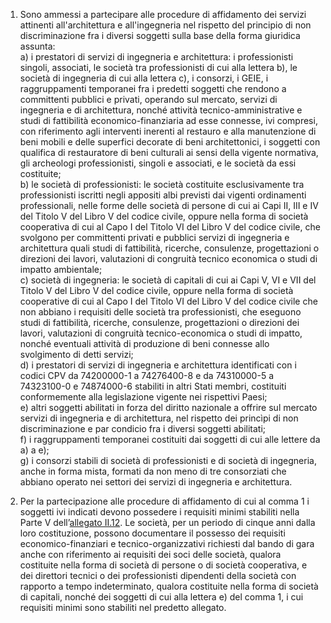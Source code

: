 1. Sono ammessi a partecipare alle procedure di affidamento dei servizi attinenti all'architettura e all'ingegneria nel rispetto del principio di non discriminazione fra i diversi soggetti sulla base della forma giuridica assunta:<br>a) i prestatori di servizi di ingegneria e architettura: i professionisti singoli, associati, le società tra professionisti di cui alla lettera b), le società di ingegneria di cui alla lettera c), i consorzi, i GEIE, i raggruppamenti temporanei fra i predetti soggetti che rendono a committenti pubblici e privati, operando sul mercato, servizi di ingegneria e di architettura, nonché attività tecnico-amministrative e studi di fattibilità economico-finanziaria ad esse connesse, ivi compresi, con riferimento agli interventi inerenti al restauro e alla manutenzione di beni mobili e delle superfici decorate di beni architettonici, i soggetti con qualifica di restauratore di beni culturali ai sensi della vigente normativa, gli archeologi professionisti, singoli e associati, e le società da essi costituite;<br>b) le società di professionisti: le società costituite esclusivamente tra professionisti iscritti negli appositi albi previsti dai vigenti ordinamenti professionali, nelle forme delle società di persone di cui ai Capi II, III e IV del Titolo V del Libro V del codice civile, oppure nella forma di società cooperativa di cui al Capo I del Titolo VI del Libro V del codice civile, che svolgono per committenti privati e pubblici servizi di ingegneria e architettura quali studi di fattibilità, ricerche, consulenze, progettazioni o direzioni dei lavori, valutazioni di congruità tecnico economica o studi di impatto ambientale;<br>c) società di ingegneria: le società di capitali di cui ai Capi V, VI e VII del Titolo V del Libro V del codice civile, oppure nella forma di società cooperative di cui al Capo I del Titolo VI del Libro V del codice civile che non abbiano i requisiti delle società tra professionisti, che eseguono studi di fattibilità, ricerche, consulenze, progettazioni o direzioni dei lavori, valutazioni di congruità tecnico-economica o studi di impatto, nonché eventuali attività di produzione di beni connesse allo svolgimento di detti servizi;<br>d) i prestatori di servizi di ingegneria e architettura identificati con i codici CPV da 74200000-1 a 74276400-8 e da 74310000-5 a 74323100-0 e 74874000-6 stabiliti in altri Stati membri, costituiti conformemente alla legislazione vigente nei rispettivi Paesi;<br>e) altri soggetti abilitati in forza del diritto nazionale a offrire sul mercato servizi di ingegneria e di architettura, nel rispetto dei princìpi di non discriminazione e par condicio fra i diversi soggetti abilitati;<br>f) i raggruppamenti temporanei costituiti dai soggetti di cui alle lettere da a) a e);<br>g) i consorzi stabili di società di professionisti e di società di ingegneria, anche in forma mista, formati da non meno di tre consorziati che abbiano operato nei settori dei servizi di ingegneria e architettura.

2. Per la partecipazione alle procedure di affidamento di cui al comma 1 i soggetti ivi indicati devono possedere i requisiti minimi stabiliti nella Parte V dell’[allegato II.12](/section/attachment-2-12/2). Le società, per un periodo di cinque anni dalla loro costituzione, possono documentare il possesso dei requisiti economico-finanziari e tecnico-organizzativi richiesti dal bando di gara anche con riferimento ai requisiti dei soci delle società, qualora costituite nella forma di società di persone o di società cooperativa, e dei direttori tecnici o dei professionisti dipendenti della società con rapporto a tempo indeterminato, qualora costituite nella forma di società di capitali, nonché dei soggetti di cui alla lettera e) del comma 1, i cui requisiti minimi sono stabiliti nel predetto allegato.